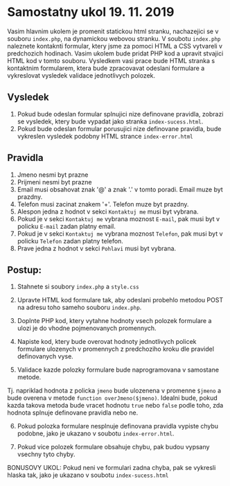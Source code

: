 # Samostatny ukol 19. 11. 2019

Vasim hlavnim ukolem je promenit statickou html stranku, nachazejici se v souboru `index.php`, na dynamickou webovou stranku. V soubotu `index.php` naleznete kontaknti formular, ktery jsme za pomoci HTML a CSS vytvareli v predchozich hodinach. Vasim ukolem bude pridat PHP kod a upravit stvajici HTML kod v tomto souboru. Vysledkem vasi prace bude HTML stranka s kontaktnim formularem, ktera bude zpracovavat odeslani formulare a vykreslovat vysledek validace jednotlivych polozek.

## Vysledek
1. Pokud bude odeslan formular splnujici nize definovane pravidla, zobrazi se vysledek, ktery bude vypadat jako stranka `index-sucess.html`.
2. Pokud bude odeslan formular porusujici nize definovane pravidla, bude vykreslen vysledek podobny HTML strance `index-error.html`

## Pravidla
1. Jmeno nesmi byt prazne
2. Prijmeni nesmi byt prazne
3. Email musi obsahovat znak '@' a znak '.' v tomto poradi. Email muze byt prazdny.
4. Telefon musi zacinat znakem '+'. Telefon muze byt prazdny.
5. Alespon jedna z hodnot v sekci `Kontaktuj me` musi byt vybrana.
6. Pokud je v sekci `Kontaktuj me` vybrana moznost `E-mail`, pak musi byt v policku `E-mail` zadan platny email.
7. Pokud je v sekci `Kontaktuj me` vybrana moznost `Telefon`, pak musi byt v policku `Telefon` zadan platny telefon.
8. Prave jedna z hodnot v sekci `Pohlavi` musi byt vybrana.

## Postup:
1. Stahnete si soubory `index.php` a `style.css`

2. Upravte HTML kod formulare tak, aby odeslani probehlo metodou POST na adresu toho sameho souboru `index.php`.

3. Doplnte PHP kod, ktery vytahne hodnoty vsech polozek formulare a ulozi je do vhodne pojmenovanych promennych.

4. Napiste kod, ktery bude overovat hodnoty jednotlivych policek formulare ulozenych v promennych z predchoziho kroku dle pravidel definovanych vyse.

5. Validace kazde polozky formulare bude naprogramovana v samostane metode.

Tj. napriklad hodnota z policka `jmeno` bude ulozenena v promenne `$jmeno` a bude overena v metode `function overJmeno($jmeno)`. Idealni bude, pokud kazda takova metoda bude vracet hodnotu `true` nebo `false` podle toho, zda hodnota splnuje definovane pravidla nebo ne.

6. Pokud polozka formulare nesplnuje definovana pravidla vypiste chybu podobne, jako je ukazano v soubotu `index-error.html`.

7. Pokud vice polozek formulare obsahuje chybu, pak budou vypsany vsechny tyto chyby.

BONUSOVY UKOL: Pokud neni ve formulari zadna chyba, pak se vykresli hlaska tak, jako je ukazano v soubotu `index-sucess.html`
